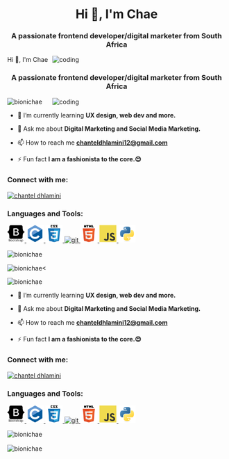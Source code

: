 <h1 align="center">Hi 👋, I'm Chae</h1>
<h3 align="center">A passionate frontend developer/digital marketer from South Africa</h3>
<img align="right" alt="coding" width="400" src="[![MasterHead](https://i.pinimg.com/originals/ff/08/8f/ff088f92b3f0764431f8e4cd865ca5fa.gif)]
<h1 align="center">Hi 👋, I'm Chae</h1>
<h3 align="center">A passionate frontend developer/digital marketer from South Africa</h3>
<img align="right" alt="coding" width="400" src="[https://camo.githubusercontent.com/005ddebe130baf4d93686685cdaa7af338c32f6252703c611399b85697b75b19/68747470733a2f2f737465616d75736572696d616765732d612e616b616d616968642e6e65742f7567632f313633313934373634383936343738353437342f383143424131353137383436364444343731393541323339323332323032453738393837423731342f3f696d773d36333726696d683d33353826696d613d66697426696d706f6c6963793d4c6574746572626f7826696d636f6c6f723d253233303030303030266c6574746572626f783d74727565](https://www.google.com/url?sa=i&url=https%3A%2F%2Ftenor.com%2Fview%2Ftis100-sad-anime-girl-computer-coding-gif-17028925&psig=AOvVaw2VTjEdo_gxxg0EEcrdTpnU&ust=1690746610342000&source=images&cd=vfe&opi=89978449&ved=0CBEQjRxqFwoTCPji-YvYtIADFQAAAAAdAAAAABAJ)"

<p align="left"> <img src="https://komarev.com/ghpvc/?username=bionichae&label=Profile%20views&color=0e75b6&style=flat" alt="bionichae" /> </p>

- 🌱 I’m currently learning **UX design, web dev and more.**

- 💬 Ask me about **Digital Marketing and Social Media Marketing.**

- 📫 How to reach me **chanteldhlamini12@gmail.com**

- ⚡ Fun fact **I am a fashionista to the core.😍**

<h3 align="left">Connect with me:</h3>
<p align="left">
<a href="https://linkedin.com/in/chantel dhlamini" target="blank"><img align="center" src="https://raw.githubusercontent.com/rahuldkjain/github-profile-readme-generator/master/src/images/icons/Social/linked-in-alt.svg" alt="chantel dhlamini" height="30" width="40" /></a>
</p>

<h3 align="left">Languages and Tools:</h3>
<p align="left"> <a href="https://getbootstrap.com" target="_blank" rel="noreferrer"> <img src="https://raw.githubusercontent.com/devicons/devicon/master/icons/bootstrap/bootstrap-plain-wordmark.svg" alt="bootstrap" width="40" height="40"/> </a> <a href="https://www.cprogramming.com/" target="_blank" rel="noreferrer"> <img src="https://raw.githubusercontent.com/devicons/devicon/master/icons/c/c-original.svg" alt="c" width="40" height="40"/> </a> <a href="https://www.w3schools.com/css/" target="_blank" rel="noreferrer"> <img src="https://raw.githubusercontent.com/devicons/devicon/master/icons/css3/css3-original-wordmark.svg" alt="css3" width="40" height="40"/> </a> <a href="https://git-scm.com/" target="_blank" rel="noreferrer"> <img src="https://www.vectorlogo.zone/logos/git-scm/git-scm-icon.svg" alt="git" width="40" height="40"/> </a> <a href="https://www.w3.org/html/" target="_blank" rel="noreferrer"> <img src="https://raw.githubusercontent.com/devicons/devicon/master/icons/html5/html5-original-wordmark.svg" alt="html5" width="40" height="40"/> </a> <a href="https://developer.mozilla.org/en-US/docs/Web/JavaScript" target="_blank" rel="noreferrer"> <img src="https://raw.githubusercontent.com/devicons/devicon/master/icons/javascript/javascript-original.svg" alt="javascript" width="40" height="40"/> </a> <a href="https://www.python.org" target="_blank" rel="noreferrer"> <img src="https://raw.githubusercontent.com/devicons/devicon/master/icons/python/python-original.svg" alt="python" width="40" height="40"/> </a> </p>

<p><img align="center" src="https://github-readme-stats.vercel.app/api/top-langs?username=bionichae&show_icons=true&locale=en&layout=compact" alt="bionichae" /></p>

<p><img align="center" src="https://github-readme-streak-stats.herokuapp.com/?user=bionichae&" alt="bionichae" /><

<p align="left"> <img src="https://komarev.com/ghpvc/?username=bionichae&label=Profile%20views&color=0e75b6&style=flat" alt="bionichae" /> </p>

- 🌱 I’m currently learning **UX design, web dev and more.**

- 💬 Ask me about **Digital Marketing and Social Media Marketing.**

- 📫 How to reach me **chanteldhlamini12@gmail.com**

- ⚡ Fun fact **I am a fashionista to the core.😍**

<h3 align="left">Connect with me:</h3>
<p align="left">
<a href="https://linkedin.com/in/chantel dhlamini" target="blank"><img align="center" src="https://raw.githubusercontent.com/rahuldkjain/github-profile-readme-generator/master/src/images/icons/Social/linked-in-alt.svg" alt="chantel dhlamini" height="30" width="40" /></a>
</p>

<h3 align="left">Languages and Tools:</h3>
<p align="left"> <a href="https://getbootstrap.com" target="_blank" rel="noreferrer"> <img src="https://raw.githubusercontent.com/devicons/devicon/master/icons/bootstrap/bootstrap-plain-wordmark.svg" alt="bootstrap" width="40" height="40"/> </a> <a href="https://www.cprogramming.com/" target="_blank" rel="noreferrer"> <img src="https://raw.githubusercontent.com/devicons/devicon/master/icons/c/c-original.svg" alt="c" width="40" height="40"/> </a> <a href="https://www.w3schools.com/css/" target="_blank" rel="noreferrer"> <img src="https://raw.githubusercontent.com/devicons/devicon/master/icons/css3/css3-original-wordmark.svg" alt="css3" width="40" height="40"/> </a> <a href="https://git-scm.com/" target="_blank" rel="noreferrer"> <img src="https://www.vectorlogo.zone/logos/git-scm/git-scm-icon.svg" alt="git" width="40" height="40"/> </a> <a href="https://www.w3.org/html/" target="_blank" rel="noreferrer"> <img src="https://raw.githubusercontent.com/devicons/devicon/master/icons/html5/html5-original-wordmark.svg" alt="html5" width="40" height="40"/> </a> <a href="https://developer.mozilla.org/en-US/docs/Web/JavaScript" target="_blank" rel="noreferrer"> <img src="https://raw.githubusercontent.com/devicons/devicon/master/icons/javascript/javascript-original.svg" alt="javascript" width="40" height="40"/> </a> <a href="https://www.python.org" target="_blank" rel="noreferrer"> <img src="https://raw.githubusercontent.com/devicons/devicon/master/icons/python/python-original.svg" alt="python" width="40" height="40"/> </a> </p>

<p><img align="center" src="https://github-readme-stats.vercel.app/api/top-langs?username=bionichae&show_icons=true&locale=en&layout=compact" alt="bionichae" /></p>

<p><img align="center" src="https://github-readme-streak-stats.herokuapp.com/?user=bionichae&" alt="bionichae" /></p>
